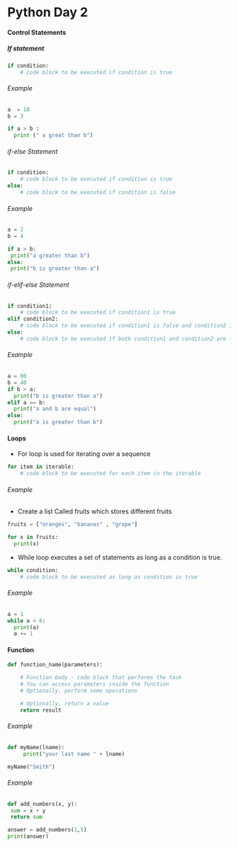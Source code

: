 <!-- Content Developed by Joshua Chipile  -->

# Python Day 2

#### Control Statements

##### If statement

```python
if condition:
    # code block to be executed if condition is true
```

###### Example

```python
a  = 10
b = 3

if a > b :
  print (" a great than b")
```

###### if-else Statement

```python
if condition:
    # code block to be executed if condition is true
else:
    # code block to be executed if condition is false
```

###### Example

```python
a = 2
b = 4

if a > b:
 print("a greater than b")
else:
 print("b is greater than a")
```

###### if-elif-else Statement

```python
if condition1:
    # code block to be executed if condition1 is true
elif condition2:
    # code block to be executed if condition1 is false and condition2 is true
else:
    # code block to be executed if both condition1 and condition2 are false
```

###### Example

```python
a = 80
b = 40
if b > a:
  print("b is greater than a")
elif a == b:
  print("a and b are equal")
else:
  print("a is greater than b")
```

#### Loops

- For loop is used for iterating over a sequence

```python
for item in iterable:
    # code block to be executed for each item in the iterable
```

###### Example

- Create a list Called fruits which stores different fruits

```python
fruits = ["oranges", "bananas" , "grape"]

for x in fruits:
  print(x)
```

- While loop executes a set of statements as long as a condition is true.

```python
while condition:
    # code block to be executed as long as condition is true
```

###### Example

```python
a = 1
while a < 6:
  print(a)
  a += 1
```

#### Function

```python
def function_name(parameters):

    # Function body - code block that performs the task
    # You can access parameters inside the function
    # Optionally, perform some operations

    # Optionally, return a value
    return result      
```

###### Example

```python
def myName(lname):
     print("your last name " + lname)

myName("Smith")
```

###### Example

```python
def add_numbers(x, y):
 sum = x + y
 return sum

answer = add_numbers(1,5)
print(answer)
```

<!-- Content Developed by Joshua Chipile  -->
